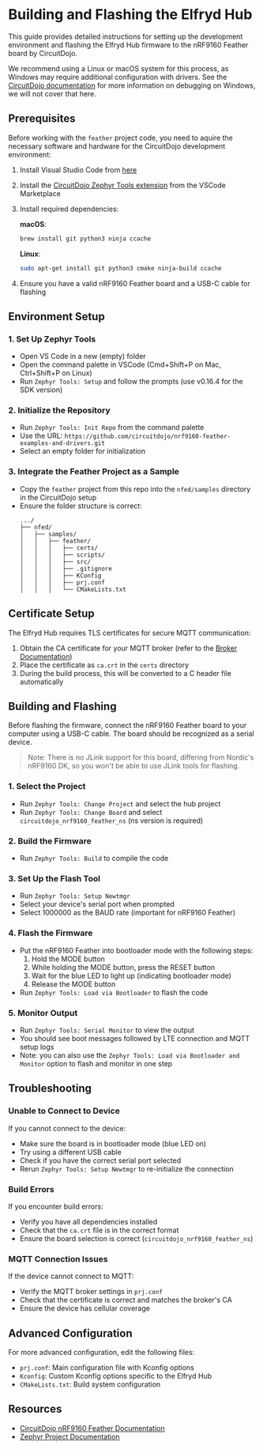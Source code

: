 # Building and Flashing the Elfryd Hub

This guide provides detailed instructions for setting up the development environment and flashing the Elfryd Hub firmware to the nRF9160 Feather board by CircuitDojo.

We recommend using a Linux or macOS system for this process, as Windows may require additional configuration with drivers. See the [CircuitDojo documentation](https://docs.circuitdojo.com/nrf9160-feather/sdk-setup-windows.html) for more information on debugging on Windows, we will not cover that here.

## Prerequisites

Before working with the `feather` project code, you need to aquire the necessary software and hardware for the CircuitDojo development environment:

1. Install Visual Studio Code from [here](https://code.visualstudio.com/download)
2. Install the [CircuitDojo Zephyr Tools extension](https://marketplace.visualstudio.com/items?itemName=circuitdojo.zephyr-tools) from the VSCode Marketplace
3. Install required dependencies:

   **macOS**:

   ```sh
   brew install git python3 ninja ccache
   ```

   **Linux**:

   ```sh
   sudo apt-get install git python3 cmake ninja-build ccache
   ```

4. Ensure you have a valid nRF9160 Feather board and a USB-C cable for flashing

## Environment Setup

### 1. Set Up Zephyr Tools

- Open VS Code in a new (empty) folder
- Open the command palette in VSCode (Cmd+Shift+P on Mac, Ctrl+Shift+P on Linux)
- Run `Zephyr Tools: Setup` and follow the prompts (use v0.16.4 for the SDK version)

### 2. Initialize the Repository

- Run `Zephyr Tools: Init Repo` from the command palette
- Use the URL: `https://github.com/circuitdojo/nrf9160-feather-examples-and-drivers.git`
- Select an empty folder for initialization

### 3. Integrate the Feather Project as a Sample

- Copy the `feather` project from this repo into the `nfed/samples` directory in the CircuitDojo setup
- Ensure the folder structure is correct:
  ```plaintext
  .../
  ├── nfed/
  │   ├── samples/
  │   │   ├── feather/
  │   │   │   ├── certs/
  │   │   │   ├── scripts/
  │   │   │   ├── src/
  │   │   │   ├── .gitignore
  │   │   │   ├── KConfig
  │   │   │   ├── prj.conf
  │   │   │   └── CMakeLists.txt
  ```

## Certificate Setup

The Elfryd Hub requires TLS certificates for secure MQTT communication:

1. Obtain the CA certificate for your MQTT broker (refer to the [Broker Documentation](../../../broker/docs/vm_setup.md))
2. Place the certificate as `ca.crt` in the `certs` directory
3. During the build process, this will be converted to a C header file automatically

## Building and Flashing

Before flashing the firmware, connect the nRF9160 Feather board to your computer using a USB-C cable. The board should be recognized as a serial device.

> Note: There is no JLink support for this board, differing from Nordic's nRF9160 DK, so you won't be able to use JLink tools for flashing.

### 1. Select the Project

- Run `Zephyr Tools: Change Project` and select the hub project
- Run `Zephyr Tools: Change Board` and select `circuitdojo_nrf9160_feather_ns` (ns version is required)

### 2. Build the Firmware

- Run `Zephyr Tools: Build` to compile the code

### 3. Set Up the Flash Tool

- Run `Zephyr Tools: Setup Newtmgr`
- Select your device's serial port when prompted
- Select 1000000 as the BAUD rate (important for nRF9160 Feather)

### 4. Flash the Firmware

- Put the nRF9160 Feather into bootloader mode with the following steps:
  1. Hold the MODE button
  2. While holding the MODE button, press the RESET button
  3. Wait for the blue LED to light up (indicating bootloader mode)
  4. Release the MODE button
- Run `Zephyr Tools: Load via Bootloader` to flash the code

### 5. Monitor Output

- Run `Zephyr Tools: Serial Monitor` to view the output
- You should see boot messages followed by LTE connection and MQTT setup logs
- Note: you can also use the `Zephyr Tools: Load via Bootloader and Monitor` option to flash and monitor in one step

## Troubleshooting

### Unable to Connect to Device

If you cannot connect to the device:

- Make sure the board is in bootloader mode (blue LED on)
- Try using a different USB cable
- Check if you have the correct serial port selected
- Rerun `Zephyr Tools: Setup Newtmgr` to re-initialize the connection

### Build Errors

If you encounter build errors:

- Verify you have all dependencies installed
- Check that the `ca.crt` file is in the correct format
- Ensure the board selection is correct (`circuitdojo_nrf9160_feather_ns`)

### MQTT Connection Issues

If the device cannot connect to MQTT:

- Verify the MQTT broker settings in `prj.conf`
- Check that the certificate is correct and matches the broker's CA
- Ensure the device has cellular coverage

## Advanced Configuration

For more advanced configuration, edit the following files:

- `prj.conf`: Main configuration file with Kconfig options
- `Kconfig`: Custom Kconfig options specific to the Elfryd Hub
- `CMakeLists.txt`: Build system configuration

## Resources

- [CircuitDojo nRF9160 Feather Documentation](https://docs.circuitdojo.com/nrf9160-feather/getting-started.html)
- [Zephyr Project Documentation](https://docs.zephyrproject.org/latest/)
